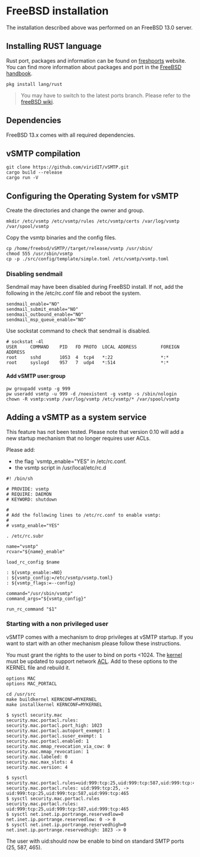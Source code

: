 # FreeBSD installation

The installation described above was performed on an FreeBSD 13.0 server.

## Installing RUST language

Rust port, packages and information can be found on [freshports] website. You can find more information about packages and port in the [FreeBSD handbook].

[freshports]: https://www.freshports.org/lang/rust/
[FreeBSD handbook]: https://docs.freebsd.org/en/books/handbook/

```shell
pkg install lang/rust
```

> You may have to switch to the latest ports branch. Please refer to the [freeBSD wiki].

[freeBSD wiki]: https://wiki.freebsd.org/Ports/QuarterlyBranch

## Dependencies

FreeBSD 13.x comes with all required dependencies.

## vSMTP compilation

```shell
git clone https://github.com/viridIT/vSMTP.git
cargo build --release
cargo run -V
```

## Configuring the Operating System for vSMTP

Create the directories and change the owner and group.

```shell
mkdir /etc/vsmtp /etc/vsmtp/rules /etc/vsmtp/certs /var/log/vsmtp /var/spool/vsmtp
```

Copy the vsmtp binaries and the config files.

```shell
cp /home/freebsd/vSMTP//target/release/vsmtp /usr/sbin/
chmod 555 /usr/sbin/vsmtp
cp -p ./src/config/template/simple.toml /etc/vsmtp/vsmtp.toml
```

### Disabling sendmail

Sendmail may have been disabled during FreeBSD install. If not, add the following in the /etc/rc.conf file and reboot the system.

```shell
sendmail_enable="NO"
sendmail_submit_enable="NO"
sendmail_outbound_enable="NO"
sendmail_msp_queue_enable="NO"
```

Use sockstat command to check that sendmail is disabled.

```shell
# sockstat -4l
USER     COMMAND    PID   FD PROTO  LOCAL ADDRESS         FOREIGN ADDRESS
root     sshd       1053  4  tcp4   *:22                  *:*
root     syslogd    957   7  udp4   *:514                 *:*
```

#### Add vSMTP user:group

```shell
pw groupadd vsmtp -g 999
pw useradd vsmtp -u 999 -d /noexistent -g vsmtp -s /sbin/nologin
chown -R vsmtp:vsmtp /var/log/vsmtp /etc/vsmtp/* /var/spool/vsmtp
```

## Adding a vSMTP as a system service

This feature has not been tested.
Please note that version 0.10 will add a new startup mechanism that no longer requires user ACLs.

Please add:

- the flag `vsmtp_enable="YES" in /etc/rc.conf.
- the vsmtp script in /usr/local/etc/rc.d

```shell
#! /bin/sh

# PROVIDE: vsmtp
# REQUIRE: DAEMON
# KEYWORD: shutdown

#
# Add the following lines to /etc/rc.conf to enable vsmtp:
#
# vsmtp_enable="YES"

. /etc/rc.subr

name="vsmtp"
rcvar="${name}_enable"

load_rc_config $name

: ${vsmtp_enable:=NO}
: ${vsmtp_config:=/etc/vsmtp/vsmtp.toml}
: ${vsmtp_flags:=--config}

command="/usr/sbin/vsmtp"
command_args="${vsmtp_config}"

run_rc_command "$1"
```

### Starting with a non privileged user

vSMTP comes with a mechanism to drop privileges at vSMTP startup. If you want to start with an other mechanism please follow these instructions.

You must grant the rights to the user to bind on ports <1024. The [kernel] must be updated to support network [ACL]. Add to these options to the KERNEL file and rebuild it.

[kernel]: https://docs.freebsd.org/en/books/handbook/kernelconfig/
[ACL]: https://docs.freebsd.org/en/books/handbook/mac/

```console
options MAC
options MAC_PORTACL
```

```shell
cd /usr/src
make buildkernel KERNCONF=MYKERNEL
make installkernel KERNCONF=MYKERNEL
```

```shell
$ sysctl security.mac
security.mac.portacl.rules:
security.mac.portacl.port_high: 1023
security.mac.portacl.autoport_exempt: 1
security.mac.portacl.suser_exempt: 1
security.mac.portacl.enabled: 1
security.mac.mmap_revocation_via_cow: 0
security.mac.mmap_revocation: 1
security.mac.labeled: 0
security.mac.max_slots: 4
security.mac.version: 4
```

```shell
$ sysctl security.mac.portacl.rules=uid:999:tcp:25,uid:999:tcp:587,uid:999:tcp:465
security.mac.portacl.rules: uid:999:tcp:25, -> uid:999:tcp:25,uid:999:tcp:587,uid:999:tcp:465
$ sysctl security.mac.portacl.rules
security.mac.portacl.rules: uid:999:tcp:25,uid:999:tcp:587,uid:999:tcp:465
$ sysctl net.inet.ip.portrange.reservedlow=0
net.inet.ip.portrange.reservedlow: 0 -> 0
$ sysctl net.inet.ip.portrange.reservedhigh=0
net.inet.ip.portrange.reservedhigh: 1023 -> 0
```

The user with uid:should now be enable to bind on standard SMTP ports (25, 587, 465).
